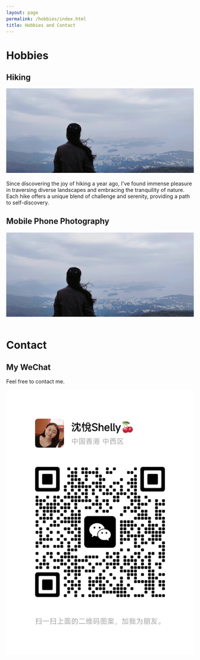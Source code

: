 ```yaml
---
layout: page
permalink: /hobbies/index.html
title: Hobbies and Contact
---
```


# Hobbies

## Hiking

<div>
<img src="/images/hiking.maanshan.jpg">
</div>
<br>Since discovering the joy of hiking a year ago, I've found immense pleasure in traversing diverse landscapes and embracing the tranquility of nature. Each hike offers a unique blend of challenge and serenity, providing a path to self-discovery.

## Mobile Phone Photography

<div>
<img src="/images/hiking.maanshan.jpg">
</div>
<br>

# Contact

## My WeChat

Feel free to contact me.

<div class="third">
<img src="/images/wechat.yueshen.jpg">
</div>
<br>
